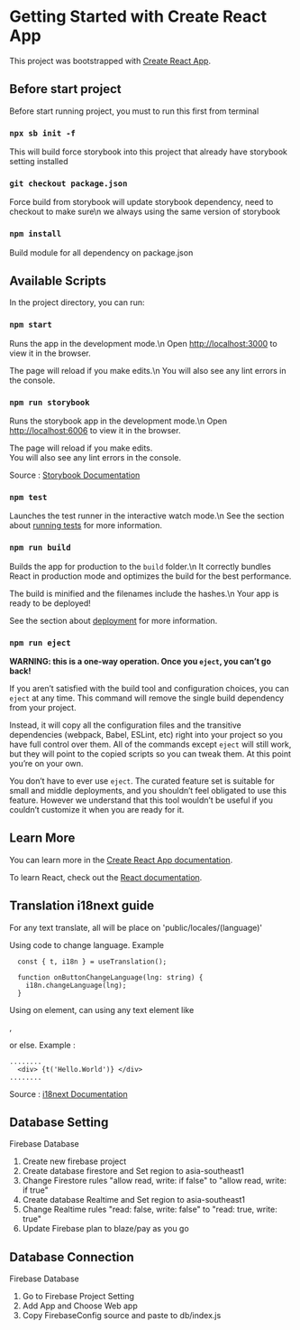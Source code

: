 # Getting Started with Create React App

This project was bootstrapped with [Create React App](https://github.com/facebook/create-react-app).

## Before start project

Before start running project, you must to run this first from terminal

### `npx sb init -f`

This will build force storybook into this project that already have storybook setting installed

### `git checkout package.json`

Force build from storybook will update storybook dependency, need to checkout to make sure\n
we always using the same version of storybook

### `npm install`

Build module for all dependency on package.json


## Available Scripts

In the project directory, you can run:

### `npm start`

Runs the app in the development mode.\n
Open [http://localhost:3000](http://localhost:3000) to view it in the browser.

The page will reload if you make edits.\n
You will also see any lint errors in the console.

### `npm run storybook`

Runs the storybook app in the development mode.\n
Open [http://localhost:6006](http://localhost:6006) to view it in the browser.

The page will reload if you make edits.\
You will also see any lint errors in the console.

Source : [Storybook Documentation](https://storybook.js.org/docs/react/get-started/introduction)

### `npm test`

Launches the test runner in the interactive watch mode.\n
See the section about [running tests](https://facebook.github.io/create-react-app/docs/running-tests) for more information.

### `npm run build`

Builds the app for production to the `build` folder.\n
It correctly bundles React in production mode and optimizes the build for the best performance.

The build is minified and the filenames include the hashes.\n
Your app is ready to be deployed!

See the section about [deployment](https://facebook.github.io/create-react-app/docs/deployment) for more information.

### `npm run eject`

**WARNING: this is a one-way operation. Once you `eject`, you can’t go back!**

If you aren’t satisfied with the build tool and configuration choices, you can `eject` at any time. This command will remove the single build dependency from your project.

Instead, it will copy all the configuration files and the transitive dependencies (webpack, Babel, ESLint, etc) right into your project so you have full control over them. All of the commands except `eject` will still work, but they will point to the copied scripts so you can tweak them. At this point you’re on your own.

You don’t have to ever use `eject`. The curated feature set is suitable for small and middle deployments, and you shouldn’t feel obligated to use this feature. However we understand that this tool wouldn’t be useful if you couldn’t customize it when you are ready for it.

## Learn More

You can learn more in the [Create React App documentation](https://facebook.github.io/create-react-app/docs/getting-started).

To learn React, check out the [React documentation](https://reactjs.org/).


## Translation i18next guide

For any text translate, all will be place on 'public/locales/(language)'

Using code to change language. Example
``` 
  const { t, i18n } = useTranslation();

  function onButtonChangeLanguage(lng: string) {
    i18n.changeLanguage(lng);
  }
```

Using on element, can using any text element like <div>, <p> or else. Example :
```
........
  <div> {t('Hello.World')} </div>
........
```

Source : [i18next Documentation](https://www.i18next.com/translation-function/formatting)

## Database Setting

Firebase Database

1. Create new firebase project 
2. Create database firestore and Set region to asia-southeast1 
3. Change Firestore rules "allow read, write: if false" to "allow read, write: if true"
4. Create database Realtime and Set region to asia-southeast1 
5. Change Realtime rules "read: false, write: false" to "read: true, write: true"
6. Update Firebase plan to blaze/pay as you go

## Database Connection

Firebase Database

1. Go to Firebase Project Setting 
2. Add App and Choose Web app 
3. Copy FirebaseConfig source and paste to db/index.js
